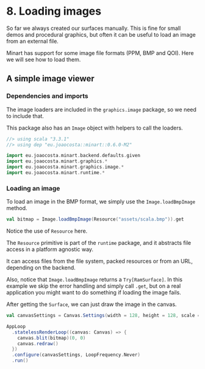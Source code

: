 # 8. Loading images

So far we always created our surfaces manually. This is fine for small demos and procedural graphics, but often it can be useful to load an image from an external file.

Minart has support for some image file formats (PPM, BMP and QOI). Here we will see how to load them.

## A simple image viewer

### Dependencies and imports

The image loaders are included in the `graphics.image` package, so we need to include that.

This package also has an `Image` object with helpers to call the loaders.


```scala
//> using scala "3.3.1"
//> using dep "eu.joaocosta::minart::0.6.0-M2"

import eu.joaocosta.minart.backend.defaults.given
import eu.joaocosta.minart.graphics.*
import eu.joaocosta.minart.graphics.image.*
import eu.joaocosta.minart.runtime.*
```

### Loading an image

To load an image in the BMP format, we simply use the `Image.loadBmpImage` method.

```scala
val bitmap = Image.loadBmpImage(Resource("assets/scala.bmp")).get
```

Notice the use of `Resource` here.

The `Resource` primitive is part of the `runtime` package, and it abstracts file access in a platform agnostic way.

It can access files from the file system, packed resources or from an URL, depending on the backend.

Also, notice that `Image.loadBmpImage` returns a `Try[RamSurface]`. In this example we skip the error handling and simply call `.get`, but on a real application you might want to do something if loading the image fails.

After getting the `Surface`, we can just draw the image in the canvas.

```scala
val canvasSettings = Canvas.Settings(width = 128, height = 128, scale = Some(4))

AppLoop
  .statelessRenderLoop((canvas: Canvas) => {
    canvas.blit(bitmap)(0, 0)
    canvas.redraw()
  })
  .configure(canvasSettings, LoopFrequency.Never)
  .run()
```
